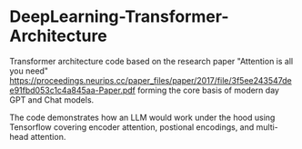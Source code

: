 # DeepLearning-Transformer-Architecture
Transformer architecture code based on the research paper "Attention is all you need" https://proceedings.neurips.cc/paper_files/paper/2017/file/3f5ee243547dee91fbd053c1c4a845aa-Paper.pdf forming the core basis of modern day GPT and Chat models.

The code demonstrates how an LLM would work under the hood using Tensorflow covering encoder attention, postional encodings, and multi-head attention.
